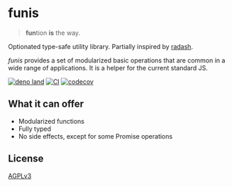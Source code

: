 # funis

> **fun**tion **is** the way.

Optionated type-safe utility library. Partially inspired by
[radash](https://www.npmjs.com/package/radash).

_funis_ provides a set of modularized basic operations that are common in a wide range of
applications. It is a helper for the current standard JS.

[![deno land](http://img.shields.io/badge/available%20on-deno.land/x-lightgrey.svg?logo=deno&labelColor=black)](https://deno.land/x/funis)
[![CI](https://github.com/Joao-Arthur/funis-deno/actions/workflows/ci.yaml/badge.svg)](https://github.com/Joao-Arthur/funis-deno/actions/workflows/ci.yaml)
[![codecov](https://codecov.io/gh/Joao-Arthur/funis-deno/branch/main/graph/badge.svg?token=E29QWHVC0A)](https://codecov.io/gh/Joao-Arthur/funis-deno)

## What it can offer

- Modularized functions
- Fully typed
- No side effects, except for some Promise operations

## License

[AGPLv3](license)
